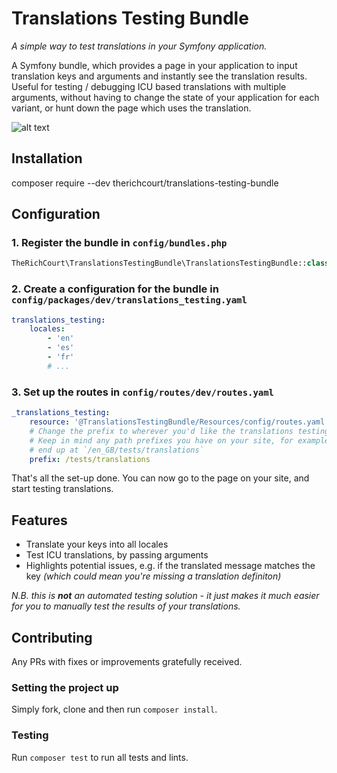 # Translations Testing Bundle

*A simple way to test translations in your Symfony application.*

A Symfony bundle, which provides a page in your application to input translation keys and arguments and instantly see the translation results. Useful for testing / debugging ICU based translations with multiple arguments, without having to change the state of your application for each variant, or hunt down the page which uses the translation.

![alt text](https://therichcourt.com/images/translations-testing-bundle-screenshot.png "Screenshot of Translations Testing Bundle")

## Installation
composer require --dev therichcourt/translations-testing-bundle

## Configuration

### 1. Register the bundle in `config/bundles.php`

```php
TheRichCourt\TranslationsTestingBundle\TranslationsTestingBundle::class => ['dev' => true],
```

### 2. Create a configuration for the bundle in `config/packages/dev/translations_testing.yaml`

```yaml
translations_testing:
    locales:
        - 'en'
        - 'es'
        - 'fr'
        # ...
```

### 3. Set up the routes in `config/routes/dev/routes.yaml`

```yaml
_translations_testing:
    resource: '@TranslationsTestingBundle/Resources/config/routes.yaml'
    # Change the prefix to wherever you'd like the translations testing page to be.
    # Keep in mind any path prefixes you have on your site, for example the page may
    # end up at `/en_GB/tests/translations`
    prefix: /tests/translations
```

That's all the set-up done. You can now go to the page on your site, and start testing translations.

## Features

* Translate your keys into all locales
* Test ICU translations, by passing arguments
* Highlights potential issues, e.g. if the translated message matches the key *(which could mean you're missing a translation definiton)*

*N.B. this is **not** an automated testing solution - it just makes it much easier for you to manually test the results of your translations.*

## Contributing

Any PRs with fixes or improvements gratefully received.

### Setting the project up

Simply fork, clone and then run `composer install`.

### Testing

Run `composer test` to run all tests and lints.

